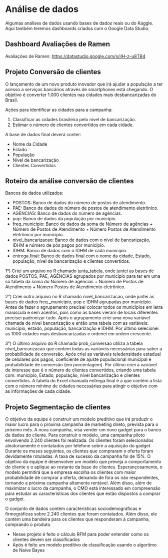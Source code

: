 # Análise de dados
Algumas análises de dados usando bases de dados reais ou do Kaggle. Aqui também teremos dashboards criados com o Google Data Studio.

## Dashboard Avaliações de Ramen

Avaliações de Ramen:  https://datastudio.google.com/s/iIH-z-u8TB4

## Projeto Conversão de clientes
O lançamento de um novo produto inovador que irá ajudar a população a ter acesso a serviços bancários através de smartphones está chegando. O objetivo é converter 1.000 clientes nas cidades mais desbancarizadas do Brasil. 

Ações para identificar as cidades para a campanha:

1) Classificar as cidades brasileira pelo nível de bancarização.
2) Estimar o número de clientes convertidos em cada cidade.

A base de dados final deverá conter:

- Nome da Cidade
- Estado
- População
- Nível de bancarização
- Clientes Convertidos

## Roteiro da análise conversão de clientes

Bancos de dados utilizados:

- POSTOS: Banco de dados do número de postos de atendimento.
- PAE: Banco de dados do número de postos de atendimento eletrônico.
- AGENCIAS: Banco de dados do número de agências.
- pop: Banco de dados da população por município.
- freq_municipio: Banco de dados da soma de Número de agências + Número de Postos de Atendimento + Número Postos de Atendimento eletrônico por município.
- nível_bancarizacao: Banco de dados com o nível de bancarização, IDHM e número de pós pagos por município.
- IDHM: Banco de dados com o IDHM de cada município.
- entrega.final: Banco de dados final com o nome da cidade, Estado, população, nível de bancarização e clientes convertidos.

1°) Criei um arquivo no R chamado junta_tabela, onde juntei as bases de dados POSTOS, PAE, AGÊNCIAS agrupados por município para ter em uma só tabela da soma do Número de agências + Número de Postos de Atendimento + Número Postos de Atendimento eletrônico.

2°) Criei outro arquivo no R chamado nivel_bancarizacao, onde juntei as bases de dados freq._municipio, pop e IDHM agrupadas por município. Antes de fazer o agrupamento precisei colocar todos os municípios em letra maiúscula e sem acentos, pois como as bases vieram de locais diferentes precisei padronizar tudo. Após o agrupamento criei uma nova variável chamada de nível bancarização e então uma tabela com as variáveis: município, estado, população, bancarização e IDHM. Por último selecionei as 1000 cidades mais desbancarizadas e ordenei em ordem crescente.

3°) O último arquivo do R chamado prob_conversao utiliza a tabela nível_bancarizacao que contem todas as variáveis necessárias para saber a probabilidade de conversão. Após criei as variáveis teledensidade estadual de celulares pós pagos, coeficiente de ajuste populacional municipal e probabilidade de conversão (em porcentagem). Por último criei a variável de interesse que é o número de clientes convertidos, criando uma tabela com: município, Estado, população, nível bancarização e clientes convertidos. A tabela do Excel chamada entrega.final é a que contém a lista com o número mínimo de cidades necessárias para atingir o objetivo com as informações de cada cidade.

## Projeto Segmentação de clientes
O objetivo da equipe é construir um modelo preditivo que irá produzir o maior lucro para o próxima campanha de marketing direto, prevista para o próximo mês. A nova campanha, visa vender um novo gadget para o banco de dados do cliente. Para construir o modelo, uma campanha piloto envolvendo 2.240 clientes foi realizada. Os clientes foram selecionados aleatoriamente e contatados por telefone sobre a aquisição do gadget. Durante os meses seguintes, os clientes que compraram o oferta foram devidamente rotuladas. A taxa de sucesso da campanha foi de 15%. O objetivo da equipe é desenvolver um modelo que preveja o comportamento do cliente e o aplique ao restante da base de clientes. Esperançosamente, o modelo permitirá que a empresa escolha os clientes com maior probabilidade de comprar a oferta, deixando de fora os não respondentes, tornando a próxima campanha altamente rentável. Além disso, além de maximizar o lucro da campanha, o CMO está interessado em compreensão para estudar as características dos clientes que estão dispostos a comprar o gadget.

O conjunto de dados contém características sociodemográficas e firmográficas sobre 2.240 clientes que foram contatados. Além disso, ele contém uma bandeira para os clientes que responderam à campanha, comprando o produto.

- Nesse projeto é feito o cálculo RFM para poder entender como os clientes devem ser classificados
- Após é feito um modelo preditivo de classificação usando o algoritmo de Naive Bayes
